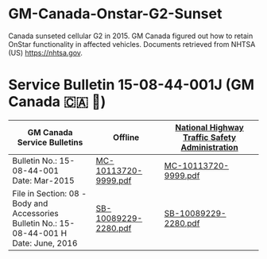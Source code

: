 # GM-Canada-Onstar-G2-Sunset
Canada sunseted cellular G2 in 2015. GM Canada figured out how to retain OnStar functionality in affected vehicles. Documents retrieved from NHTSA (US) https://nhtsa.gov.

# Service Bulletin 15-08-44-001J (GM Canada 🇨🇦 🍁)
| GM Canada Service Bulletins | Offline | [National Highway Traffic Safety Administration](https://nhtsa.gov) |
|-----------------------------|---------|--------|
| Bulletin No.: 15-08-44-001<br> Date: Mar-2015 | [MC-10113720-9999.pdf](MC-10113720-9999.pdf) | [MC-10113720-9999.pdf](https://static.nhtsa.gov/odi/tsbs/2019/MC-10166666-9999.pdf) |
| File in Section: 08 -Body and Accessories<br> Bulletin No.: 15-08-44-001 H<br> Date: June, 2016  | [SB-10089229-2280.pdf](SB-10089229-2280.pdf) | [SB-10089229-2280.pdf](https://static.nhtsa.gov/odi/tsbs/2016/SB-10089229-2280.pdf) |
